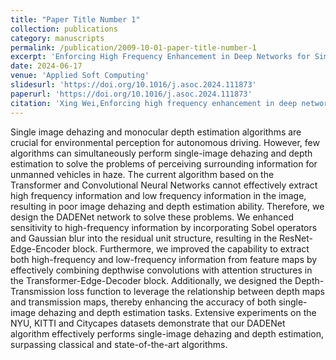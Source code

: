 ```yaml
---
title: "Paper Title Number 1"
collection: publications
category: manuscripts
permalink: /publication/2009-10-01-paper-title-number-1
excerpt: 'Enforcing High Frequency Enhancement in Deep Networks for Simultaneous Depth Estimation and Dehazing.'
date: 2024-06-17
venue: 'Applied Soft Computing'
slidesurl: 'https://doi.org/10.1016/j.asoc.2024.111873'
paperurl: 'https://doi.org/10.1016/j.asoc.2024.111873'
citation: 'Xing Wei,Enforcing high frequency enhancement in deep networks for simultaneous depth estimation and dehazing,Applied Soft Computing,Volume 163,2024,111873,ISSN 1568-4946'
---
```


Single image dehazing and monocular depth estimation algorithms are crucial for environmental perception for autonomous driving. However, few algorithms can simultaneously perform single-image dehazing and depth estimation to solve the problems of perceiving surrounding information for unmanned vehicles in haze. The current algorithm based on the Transformer and Convolutional Neural Networks cannot effectively extract high frequency information and low frequency information in the image, resulting in poor image dehazing and depth estimation ability. Therefore, we design the DADENet network to solve these problems. We enhanced sensitivity to high-frequency information by incorporating Sobel operators and Gaussian blur into the residual unit structure, resulting in the ResNet-Edge-Encoder block. Furthermore, we improved the capability to extract both high-frequency and low-frequency information from feature maps by effectively combining depthwise convolutions with attention structures in the Transformer-Edge-Decoder block. Additionally, we designed the Depth-Transmission loss function to leverage the relationship between depth maps and transmission maps, thereby enhancing the accuracy of both single-image dehazing and depth estimation tasks. Extensive experiments on the NYU, KITTI and Citycapes datasets demonstrate that our DADENet algorithm effectively performs single-image dehazing and depth estimation, surpassing classical and state-of-the-art algorithms.
